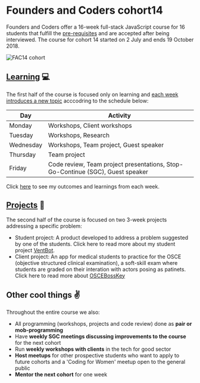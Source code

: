 # Founders and Coders cohort14 
Founders and Coders offer a 16-week full-stack JavaScript course for 16 students that fulfill the [pre-requisites](https://foundersandcoders.com/apply/prerequisites/) and are accepted after being interviewed. 
The course for cohort 14 started on 2 July and ends 19 October 2018.

![FAC14 cohort](https://github.com/njons/Founders-and-Coders-cohort14/blob/master/Learning/img/FAC14_cohort.jpg)
 
## [Learning](https://github.com/njons/Founders-and-Coders-cohort14/tree/master/Learning) :computer:
The first half of the course is focused only on learning and [each week introduces a new topic](https://github.com/njons/Founders-and-Coders-cohort14/tree/master/Learning) acccodring to the schedule below:

Day | Activity
------------ | -----------
Monday | Workshops, Client workshops
Tuesday | Workshops, Research
Wednesday | Workshops, Team project, Guest speaker 
Thursday | Team project
Friday | Code review, Team project presentations, Stop-Go-Continue (SGC), Guest speaker

Click [here](https://github.com/njons/Founders-and-Coders-cohort14/tree/master/Learning) to see my outcomes and learnings from each week.

## [Projects](https://github.com/njons/Founders-and-Coders-cohort14/tree/master/Projects) :hammer:
The second half of the course is focused on two 3-week projects addressing a specific problem: 
* Student project: A product developed to address a problem suggested by one of the students. Click here to read more about my student project [VentBot](https://github.com/fac-14/Vent-Bot). 
* Client project: An app for medical students to practice for the OSCE (objective structured clinical examination), a soft-skill exam where students are graded on their interation with actors posing as patinets. Click here to read more about [OSCEBossKey](https://github.com/fac-14/OSCEBossKey)

## Other cool things :v:
Throughout the entire course we also:
* All programming (workshops, projects and code review) done as **pair or mob-programming**
* Have **weekly SGC meetings discussing improvements to the course** for the next cohort
* Run **weekly workshops with clients** in the tech for good sector
* **Host meetups** for other prospective students who want to apply to future cohorts and a 'Coding for Women' meetup open to the general public
* **Mentor the next cohort** for one week
